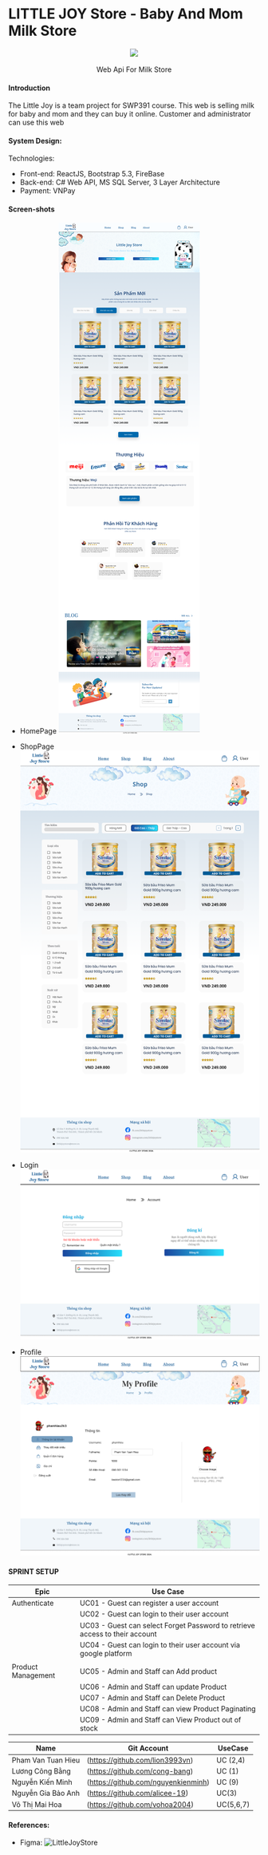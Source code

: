 # LITTLE JOY Store - Baby And Mom Milk Store

<div align="center">
    <img style="width: 300px;" src="https://firebasestorage.googleapis.com/v0/b/little-joy-2c5d3.appspot.com/o/logo%20git.png?alt=media&token=896298f2-1654-46d4-80b8-3ec8a6a8292e" />
    <p>Web Api For Milk Store</p>
</div>

#### Introduction
The Little Joy is a team project for SWP391 course. This web is selling milk for baby and mom and they can buy it online.
Customer and administrator can use this web

#### System Design:

Technologies:
- Front-end: ReactJS, Bootstrap 5.3, FireBase
- Back-end: C# Web API, MS SQL Server, 3 Layer Architecture
- Payment: VNPay

#### Screen-shots
- HomePage
![HomePage](REPORT/UI/MainPage.png)

- ShopPage
![ShopPage](REPORT/UI/ShopPage.png)

- Login
![ShopPage](REPORT/UI/Login.png)

- Profile
![ShopPage](REPORT/UI/Profile.png)

#### SPRINT SETUP

| Epic                  |                Use Case                                                     |                           
|-----------------------|-----------------------------------------------------------------------------|       
| Authenticate          | UC01 - Guest can register a user account                                    |                                
|                       | UC02 - Guest can login to their user account                                |        
|                       | UC03 - Guest can select Forget Password to retrieve access to their account |  
|                       | UC04 - Guest can login to their user account via google platform            |
|                                                                                                     |
| Product Management    | UC05 - Admin and Staff can Add product                                      |                                
|                       | UC06 - Admin and Staff can update Product                                   |        
|                       | UC07 - Admin and Staff can Delete Product                                   |  
|                       | UC08 - Admin and Staff can view Product Paginating                          |
|                       | UC09 - Admin and Staff can View Product out of stock                        |



| Name                  |                Git Account                                                  |        UseCase      |
|-----------------------|-----------------------------------------------------------------------------|---------------------|    
| Pham Van Tuan Hieu    | (https://github.com/lion3993vn)                                             | UC (2,4)            |                                    
| Lương Công Bằng       | (https://github.com/cong-bang)                                              | UC (1)              |            
| Nguyễn Kiến Minh      | (https://github.com/nguyenkienminh)                                         | UC (9)              |      
| Nguyễn Gia Bảo Anh    | (https://github.com/alicee-19)                                              | UC(3)               |    
| Võ Thị Mai Hoa        | (https://github.com/vohoa2004)                                              | UC(5,6,7)           |    



#### References:
- Figma: ![LittleJoyStore]([https://www.figma.com/file/VwOE5jngD07N00OydAgRC9/version-1.0?type=design&node-id=138%3A2&mode=design&t=kRl7sah9T2KRONWB-1](https://www.figma.com/design/27qQ7FoSlia57I2wMlbEcv/V1.0?node-id=67-802&t=JAQ8IF1EJOxbl3QW-1))
